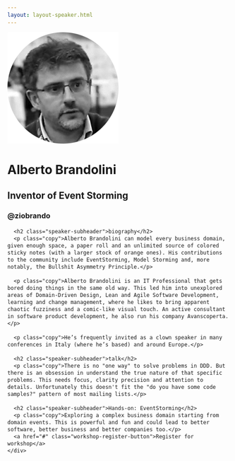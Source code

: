```yaml
---
layout: layout-speaker.html
---
```


<div class="container section featured-speaker">
  <div class="row">
    <div class="col-xs-12 col-sm-2 img-container">
      <img class="speaker-page-img" src="../img/speakers/Alberto-Brandolini-ON.png" />
    </div>
    <div class="col-xs-12 col-sm-10 copy-container">
      <h1 class="speaker-header">Alberto Brandolini</h1>
      <h2 class="speaker-subtitle">Inventor of Event Storming</h2>
      <h3 class="speaker-handle">@ziobrando</h3>

      <h2 class="speaker-subheader">biography</h2>
      <p class="copy">Alberto Brandolini can model every business domain, given enough space, a paper roll and an unlimited source of colored sticky notes (with a larger stock of orange ones). His contributions to the community include EventStorming, Model Storming and, more notably, the Bullshit Asymmetry Principle.</p>

      <p class="copy">Alberto Brandolini is an IT Professional that gets bored doing things in the same old way. This led him into unexplored areas of Domain-Driven Design, Lean and Agile Software Development, learning and change management, where he likes to bring apparent chaotic fuzziness and a comic-like visual touch. An active consultant in software product development, he also run his company Avanscoperta.</p>

      <p class="copy">He’s frequently invited as a clown speaker in many conferences in Italy (where he’s based) and around Europe.</p>

      <h2 class="speaker-subheader">talk</h2>
      <p class="copy">There is no "one way" to solve problems in DDD. But there is an obsession in understand the true nature of that specific problems. This needs focus, clarity precision and attention to details. Unfortunately this doesn't fit the "do you have some code samples?" pattern of most mailing lists.</p>

      <h2 class="speaker-subheader">Hands-on: EventStorming</h2>
      <p class="copy">Exploring a complex business domain starting from domain events. This is powerful and fun and could lead to better software, better business and better companies too.</p>
      <a href="#" class="workshop-register-button">Register for workshop</a>
    </div>
  </div>
</div>